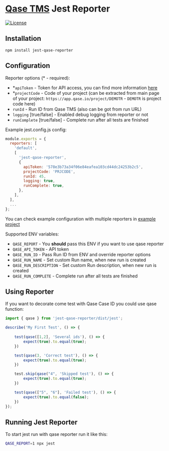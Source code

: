 # [Qase TMS](https://qase.io) Jest Reporter

[![License](https://lxgaming.github.io/badges/License-Apache%202.0-blue.svg)](https://www.apache.org/licenses/LICENSE-2.0)

## Installation

```
npm install jest-qase-reporter
```

## Configuration

Reporter options (* - required):

- *`apiToken` - Token for API access, you can find more information
  [here](https://developers.qase.io/#authentication)
- *`projectCode` - Code of your project (can be extracted from main 
  page of your project: `https://app.qase.io/project/DEMOTR` - 
  `DEMOTR` is project code here)
- `runId` - Run ID from Qase TMS (also can be got from run URL)
- `logging` [true/false] - Enabled debug logging from reporter or not
- `runComplete` [true/false] - Complete run after all tests are finished

Example jest.config.js config:

```js
module.exports = {
  reporters: [
    'default',
    [
      'jest-qase-reporter',
      {
        apiToken: '578e3b73a34f06e84eafea103cd44dc24253b2c5',
        projectCode: 'PRJCODE',
        runId: 45,
        logging: true,
        runComplete: true,
      },
    ],
  ],
  ...
};
```

You can check example configuration with multiple reporters in [example project](./examples/jest.config.js)

Supported ENV variables:

- `QASE_REPORT` - You **should** pass this ENV if you want to use 
  qase reporter
- `QASE_API_TOKEN` - API token
- `QASE_RUN_ID` - Pass Run ID from ENV and override reporter options
- `QASE_RUN_NAME` - Set custom Run name, when new run is created
- `QASE_RUN_DESCRIPTION` - Set custom Run description, when new run is created
- `QASE_RUN_COMPLETE` - Complete run after all tests are finished

## Using Reporter

If you want to decorate come test with Qase Case ID you could use qase function:

```typescript
import { qase } from 'jest-qase-reporter/dist/jest';

describe('My First Test', () => {
    
    test(qase([1,2], 'Several ids'), () => {
        expect(true).to.equal(true);
    })

    test(qase(3, 'Correct test'), () => {
        expect(true).to.equal(true);
    })

    test.skip(qase("4", 'Skipped test'), () => {
        expect(true).to.equal(true);
    })

    test(qase(["5", "6"], 'Failed test'), () => {
        expect(true).to.equal(false);
    })
});

```

## Running Jest Reporter

To start jest run with qase reporter run it like this:
```bash
QASE_REPORT=1 npx jest
```
